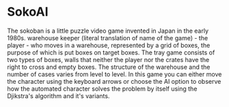 # SokoAI
The sokoban is a little puzzle video game invented
in Japan in the early 1980s.
warehouse keeper (literal translation of name
of the game) - the player - who moves in a warehouse,
represented by a grid of boxes, the purpose of which is
put boxes on target boxes. The tray
game consists of two types of boxes,
walls that neither the player nor the crates have the right to
cross and empty boxes. The structure of the warehouse
and the number of cases varies from level to level.
In this game you can either move the character using the keyboard arrows or choose the AI option to observe how the automated
character solves the problem by itself using the Djikstra's algorithm and it's variants.
